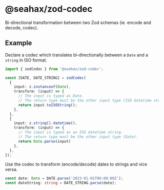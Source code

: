 # @seahax/zod-codec

Bi-directional transformation between two Zod schemas (ie. encode and decode, codec).

## Example

Declare a codec which translates bi-directionally between a `Date` and a `string` in ISO format.

```ts
import { zodCodec } from '@seahax/zod-codec';

const [DATE, DATE_STRING] = zodCodec(
  {
    input: z.instanceof(Date),
    transform: (input) => {
      // The input is typed as Date.
      // The return type must be the other input type (ISO datetime string).
      return input.toISOString();
    },
  },
  {
    input: z.string().datetime(),
    transform: (input) => {
      // The input is typed as an ISO datetime string.
      // The return type must be the other input type (Date).
      return Date.parse(input)
    },
  },
});
```

Use the codec to transform (encode/decode) dates to strings and vice versa.

```ts
const date: Date = DATE.parse('2023-01-01T00:00:00Z');
const dateString: string = DATE_STRING.parse(date);
```
